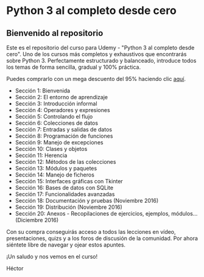 # Python 3 al completo desde cero

## Bienvenido al repositorio

Este es el repositorio del curso para Udemy - "Python 3 al completo desde cero". Uno de los cursos más completos y exhaustivos que encontrarás sobre Python 3. Perfectamente estructurado y balanceado, introduce todos los temas de forma sencilla, gradual y 100% práctica.

Puedes comprarlo con un mega descuento del 95% haciendo clic [aquí](https://www.udemy.com/python-3-al-completo-desde-cero/?couponCode=SUPER12).

* Sección 1: Bienvenida
* Sección 2: El entorno de aprendizaje
* Sección 3: Introducción informal
* Sección 4: Operadores y expresiones
* Sección 5: Controlando el flujo
* Sección 6: Colecciones de datos
* Sección 7: Entradas y salidas de datos
* Sección 8: Programación de funciones
* Sección 9: Manejo de excepciones
* Sección 10: Clases y objetos
* Sección 11: Herencia
* Sección 12: Métodos de las colecciones
* Sección 13: Módulos y paquetes
* Sección 14: Manejo de ficheros
* Sección 15: Interfaces gráficas con Tkinter
* Sección 16: Bases de datos con SQLite
* Sección 17: Funcionalidades avanzadas
* Sección 18: Documentación y pruebas (Noviembre 2016)
* Sección 19: Distribución (Noviembre 2016)
* Sección 20: Anexos - Recopilaciones de ejercicios, ejemplos, módulos... (Diciembre 2016)

Con su compra conseguirás acceso a todos las lecciones en vídeo, presentaciones, quizs y a los foros de discusión de la comunidad. Por ahora siéntete libre de navegar y ojear estos apuntes.

¡Un saludo y nos vemos en el curso!

Héctor